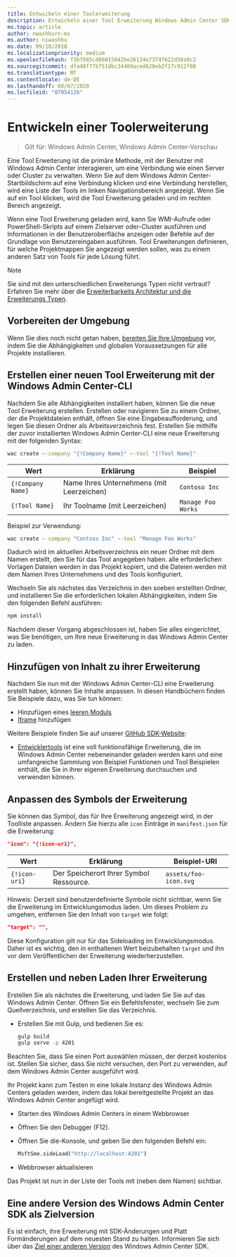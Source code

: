 ```yaml
---
title: Entwickeln einer Toolerweiterung
description: Entwickeln einer Tool Erweiterung Windows Admin Center SDK (Project Honolulu)
ms.topic: article
author: nwashburn-ms
ms.author: niwashbu
ms.date: 09/18/2018
ms.localizationpriority: medium
ms.openlocfilehash: f3bf885cd86015842be26124e7374f622d38a9c2
ms.sourcegitcommit: dfa48f77b751dbc34409aced628eb2f17c912f08
ms.translationtype: MT
ms.contentlocale: de-DE
ms.lasthandoff: 08/07/2020
ms.locfileid: "87954126"
---
```

# <a name="develop-a-tool-extension"></a>Entwickeln einer Toolerweiterung

>Gilt für: Windows Admin Center, Windows Admin Center-Vorschau

Eine Tool Erweiterung ist die primäre Methode, mit der Benutzer mit Windows Admin Center interagieren, um eine Verbindung wie einen Server oder Cluster zu verwalten. Wenn Sie auf dem Windows Admin Center-Startbildschirm auf eine Verbindung klicken und eine Verbindung herstellen, wird eine Liste der Tools im linken Navigationsbereich angezeigt. Wenn Sie auf ein Tool klicken, wird die Tool Erweiterung geladen und im rechten Bereich angezeigt.

Wenn eine Tool Erweiterung geladen wird, kann Sie WMI-Aufrufe oder PowerShell-Skripts auf einem Zielserver oder-Cluster ausführen und Informationen in der Benutzeroberfläche anzeigen oder Befehle auf der Grundlage von Benutzereingaben ausführen. Tool Erweiterungen definieren, für welche Projektmappen Sie angezeigt werden sollen, was zu einem anderen Satz von Tools für jede Lösung führt.

> [!NOTE]
> Sie sind mit den unterschiedlichen Erweiterungs Typen nicht vertraut? Erfahren Sie mehr über die [Erweiterbarkeits Architektur und die Erweiterungs Typen](understand-extensions.md).

## <a name="prepare-your-environment"></a>Vorbereiten der Umgebung

Wenn Sie dies noch nicht getan haben, [bereiten Sie Ihre Umgebung](prepare-development-environment.md) vor, indem Sie die Abhängigkeiten und globalen Voraussetzungen für alle Projekte installieren.

## <a name="create-a-new-tool-extension-with-the-windows-admin-center-cli"></a>Erstellen einer neuen Tool Erweiterung mit der Windows Admin Center-CLI ##

Nachdem Sie alle Abhängigkeiten installiert haben, können Sie die neue Tool Erweiterung erstellen.  Erstellen oder navigieren Sie zu einem Ordner, der die Projektdateien enthält, öffnen Sie eine Eingabeaufforderung, und legen Sie diesen Ordner als Arbeitsverzeichnis fest.  Erstellen Sie mithilfe der zuvor installierten Windows Admin Center-CLI eine neue Erweiterung mit der folgenden Syntax:

``` cmd
wac create --company "{!Company Name}" --tool "{!Tool Name}"
```

| Wert | Erklärung | Beispiel |
| ----- | ----------- | ------- |
| ```{!Company Name}``` | Name Ihres Unternehmens (mit Leerzeichen) | ```Contoso Inc``` |
| ```{!Tool Name}``` | Ihr Toolname (mit Leerzeichen) | ```Manage Foo Works``` |

Beispiel zur Verwendung:

``` cmd
wac create --company "Contoso Inc" --tool "Manage Foo Works"
```

Dadurch wird im aktuellen Arbeitsverzeichnis ein neuer Ordner mit dem Namen erstellt, den Sie für das Tool angegeben haben. alle erforderlichen Vorlagen Dateien werden in das Projekt kopiert, und die Dateien werden mit dem Namen Ihres Unternehmens und des Tools konfiguriert.

Wechseln Sie als nächstes das Verzeichnis in den soeben erstellten Ordner, und installieren Sie die erforderlichen lokalen Abhängigkeiten, indem Sie den folgenden Befehl ausführen:

``` cmd
npm install
```

Nachdem dieser Vorgang abgeschlossen ist, haben Sie alles eingerichtet, was Sie benötigen, um Ihre neue Erweiterung in das Windows Admin Center zu laden.

## <a name="add-content-to-your-extension"></a>Hinzufügen von Inhalt zu ihrer Erweiterung

Nachdem Sie nun mit der Windows Admin Center-CLI eine Erweiterung erstellt haben, können Sie Inhalte anpassen.  In diesen Handbüchern finden Sie Beispiele dazu, was Sie tun können:

- Hinzufügen eines [leeren Moduls](guides/add-module.md)
- [Iframe](guides/add-iframe.md) hinzufügen

Weitere Beispiele finden Sie auf unserer [GitHub SDK-Website](https://aka.ms/wacsdk):
-  [Entwicklertools](https://github.com/Microsoft/windows-admin-center-sdk/tree/master/windows-admin-center-developer-tools) ist eine voll funktionsfähige Erweiterung, die im Windows Admin Center nebeneinander geladen werden kann und eine umfangreiche Sammlung von Beispiel Funktionen und Tool Beispielen enthält, die Sie in ihrer eigenen Erweiterung durchsuchen und verwenden können.

## <a name="customize-your-extensions-icon"></a>Anpassen des Symbols der Erweiterung

Sie können das Symbol, das für Ihre Erweiterung angezeigt wird, in der Toolliste anpassen.  Ändern Sie hierzu alle ```icon``` Einträge in ```manifest.json``` für die Erweiterung:

``` json
"icon": "{!icon-uri}",
```

| Wert | Erklärung | Beispiel-URI |
| ----- | ----------- | ------- |
| ```{!icon-uri}``` | Der Speicherort Ihrer Symbol Ressource. | ```assets/foo-icon.svg``` |

Hinweis: Derzeit sind benutzerdefinierte Symbole nicht sichtbar, wenn Sie die Erweiterung im Entwicklungsmodus laden.  Um dieses Problem zu umgehen, entfernen Sie den Inhalt von ```target``` wie folgt:

``` json
"target": "",
```

Diese Konfiguration gilt nur für das Sideloading im Entwicklungsmodus. Daher ist es wichtig, den in enthaltenen Wert beizubehalten ```target``` und ihn vor dem Veröffentlichen der Erweiterung wiederherzustellen.

## <a name="build-and-side-load-your-extension"></a>Erstellen und neben Laden Ihrer Erweiterung

Erstellen Sie als nächstes die Erweiterung, und laden Sie Sie auf das Windows Admin Center.  Öffnen Sie ein Befehlsfenster, wechseln Sie zum Quellverzeichnis, und erstellen Sie das Verzeichnis.

* Erstellen Sie mit Gulp, und bedienen Sie es:

    ``` cmd
    gulp build
    gulp serve -p 4201
    ```

Beachten Sie, dass Sie einen Port auswählen müssen, der derzeit kostenlos ist. Stellen Sie sicher, dass Sie nicht versuchen, den Port zu verwenden, auf dem Windows Admin Center ausgeführt wird.

Ihr Projekt kann zum Testen in eine lokale Instanz des Windows Admin Centers geladen werden, indem das lokal bereitgestellte Projekt an das Windows Admin Center angefügt wird.

* Starten des Windows Admin Centers in einem Webbrowser
* Öffnen Sie den Debugger (F12).
* Öffnen Sie die-Konsole, und geben Sie den folgenden Befehl ein:

    ``` cmd
    MsftSme.sideLoad("http://localhost:4201")
    ```

*   Webbrowser aktualisieren

Das Projekt ist nun in der Liste der Tools mit (neben dem Namen) sichtbar.

## <a name="target-a-different-version-of-the-windows-admin-center-sdk"></a>Eine andere Version des Windows Admin Center SDK als Zielversion

Es ist einfach, ihre Erweiterung mit SDK-Änderungen und Platt Formänderungen auf dem neuesten Stand zu halten.  Informieren Sie sich über das [Ziel einer anderen Version](target-sdk-version.md) des Windows Admin Center SDK.